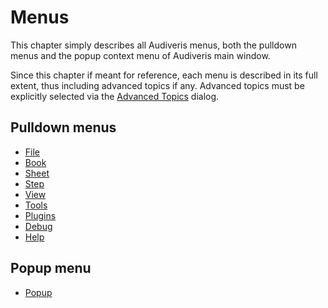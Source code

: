 ---
---
# Menus

This chapter simply describes all Audiveris menus, both the pulldown menus and the popup context
menu of Audiveris main window.

Since this chapter if meant for reference, each menu is described in its full extent,
thus including advanced topics if any.
Advanced topics must be explicitly selected via the [Advanced Topics](../advanced/topics.md) dialog.

## Pulldown menus

* [File](file.md)
* [Book](book.md)
* [Sheet](sheet.md)
* [Step](step.md)
* [View](view.md)
* [Tools](tools.md)
* [Plugins](plugins.md)
* [Debug](debug.md)
* [Help](help.md)

## Popup menu
* [Popup](popup.md)

